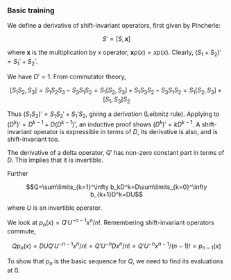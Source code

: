 ### Basic training

We define a derivative of shift-invariant operators, first given by Pincherle:

$$S'=[S,\mathbf x]$$

where $\mathbf x$ is the multiplication by $x$ operator, $\mathbf x p(x)=xp(x)$. Clearly, $(S_1+S_2)'=S_1'+S_2'$.

We have $D'=1$. From commutator theory,

$$[S_1S_2,S_3]=S_1S_2S_3-S_3S_1S_2=S_1[S_2,S_3]+S_1S_3S_2-S_3S_1S_2=S_1[S_2,S_3]+[S_1,S_3]S_2$$

Thus $(S_1S_2)'=S_1S_2'+S_1'S_2$, giving a _derivation_ (Leibnitz rule). Applying to $(D^k)'=D^{k-1}+D(D^{k-1})'$, an inductive proof shows $(D^k)'=kD^{k-1}$. A shift-invariant operator is expressible in terms of $D$, its derivative is also, and is shift-invariant too.

The derivative of a delta operator, $Q'$ has non-zero constant part in terms of $D$. This implies that it is invertible.

Further 

$$Q=\sum\limits_{k=1}^\infty b_kD^k=D\sum\limits_{k=0}^\infty b_{k+1}D^k=DU$$

where $U$ is an invertible operator.

We look at $p_n(x)=Q'U^{-n-1}x^n/n!$. Remembering shift-invariant operators commute, 

$$Qp_n(x)=DUQ'U^{-n-1}x^n/n!=Q'U^{-n}Dx^n/n!=Q'U^{-n}x^{n-1}/(n-1)!=p_{n-1}(x)$$

To show that $p_n$ is the basic sequence for $Q$, we need to find its evaluations at 0.